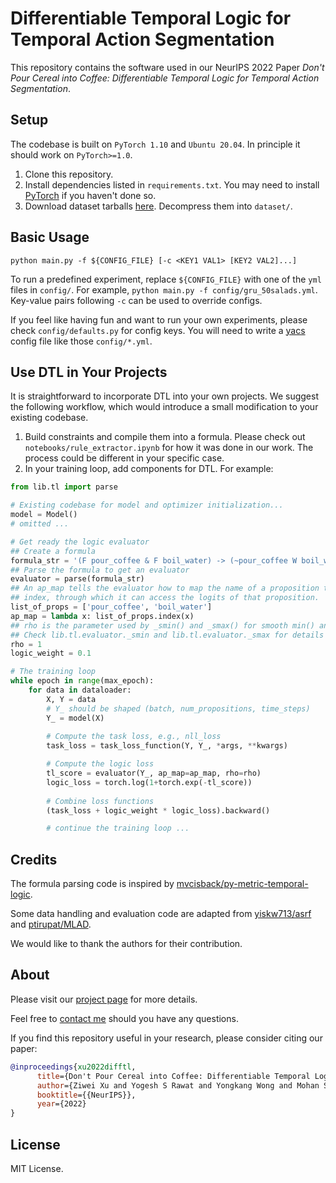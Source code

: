 # Differentiable Temporal Logic for Temporal Action Segmentation

This repository contains the software used in our NeurIPS 2022 Paper _Don't Pour Cereal into Coffee: Differentiable Temporal Logic for Temporal Action Segmentation_.

## Setup

The codebase is built on `PyTorch 1.10` and `Ubuntu 20.04`.
In principle it should work on `PyTorch>=1.0`.

1. Clone this repository.
2. Install dependencies listed in `requirements.txt`. You may need to install [PyTorch](https://pytorch.org/get-started/locally/) if you haven't done so.
3. Download dataset tarballs [here](https://drive.google.com/drive/folders/1j19xtl6HjqtSr0TyLfOTp3R8N5wuU1I-?usp=share_link). Decompress them into `dataset/`.

## Basic Usage

```
python main.py -f ${CONFIG_FILE} [-c <KEY1 VAL1> [KEY2 VAL2]...]
```

To run a predefined experiment, replace `${CONFIG_FILE}` with one of the `yml` files
in `config/`.
For example, `python main.py -f config/gru_50salads.yml`.
Key-value pairs following `-c` can be used to override configs.

If you feel like having fun and want to run your own experiments, please check `config/defaults.py` for config keys.
You will need to write a [yacs](https://github.com/rbgirshick/yacs) config file like those `config/*.yml`.

## Use DTL in Your Projects

It is straightforward to incorporate DTL into your own projects. 
We suggest the following workflow, 
which would introduce a small modification to your existing codebase.

1. Build constraints and compile them into a formula. Please check out `notebooks/rule_extractor.ipynb` for how it was done in our work. The process could be different in your specific case.
2. In your training loop, add components for DTL. For example:
```python
from lib.tl import parse

# Existing codebase for model and optimizer initialization...
model = Model()
# omitted ...

# Get ready the logic evaluator
## Create a formula
formula_str = '(F pour_coffee & F boil_water) -> (~pour_coffee W boil_water)'
## Parse the formula to get an evaluator
evaluator = parse(formula_str)
## An ap_map tells the evaluator how to map the name of a proposition to an 
## index, through which it can access the logits of that proposition.
list_of_props = ['pour_coffee', 'boil_water']
ap_map = lambda x: list_of_props.index(x)
## rho is the parameter used by _smin() and _smax() for smooth min() and max()
## Check lib.tl.evaluator._smin and lib.tl.evaluator._smax for details
rho = 1
logic_weight = 0.1

# The training loop
while epoch in range(max_epoch):
    for data in dataloader:
        X, Y = data
        # Y_ should be shaped (batch, num_propositions, time_steps)
        Y_ = model(X)
        
        # Compute the task loss, e.g., nll_loss
        task_loss = task_loss_function(Y, Y_, *args, **kwargs)

        # Compute the logic loss
        tl_score = evaluator(Y_, ap_map=ap_map, rho=rho)
        logic_loss = torch.log(1+torch.exp(-tl_score))
        
        # Combine loss functions
        (task_loss + logic_weight * logic_loss).backward()

        # continue the training loop ...
```


## Credits

The formula parsing code is inspired by [mvcisback/py-metric-temporal-logic](https://github.com/mvcisback/py-metric-temporal-logic).

Some data handling and evaluation code are adapted from [yiskw713/asrf](https://github.com/yiskw713/asrf) and [ptirupat/MLAD](https://github.com/ptirupat/MLAD/).

We would like to thank the authors for their contribution.

## About

Please visit our [project page](https://diff-tl.github.io/) for more details.

Feel free to [contact me](mailto://ziwei-xu@comp.nus.edu.sg) should you have any questions.

If you find this repository useful in your research, please consider citing our paper:

```bibtex
@inproceedings{xu2022difftl,
      title={Don't Pour Cereal into Coffee: Differentiable Temporal Logic for Temporal Action Segmentation}, 
      author={Ziwei Xu and Yogesh S Rawat and Yongkang Wong and Mohan S Kankanhalli and Mubarak Shah},
      booktitle={{NeurIPS}},
      year={2022}
}
```

## License

MIT License.
